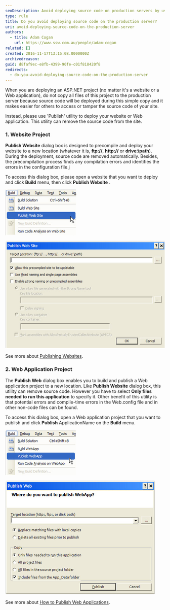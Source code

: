 ```yaml
---
seoDescription: Avoid deploying source code on production servers by using tools like Publish utility to precompile and deploy ASP.NET projects, removing source code and identifying potential errors.
type: rule
title: Do you avoid deploying source code on the production server?
uri: avoid-deploying-source-code-on-the-production-server
authors:
  - title: Adam Cogan
    url: https://www.ssw.com.au/people/adam-cogan
related: []
created: 2016-11-17T13:15:08.0000000Z
archivedreason:
guid: d8faf9ec-e8fb-4399-90fe-c01f818420f8
redirects:
  - do-you-avoid-deploying-source-code-on-the-production-server
---
```


When you are deploying an ASP.NET project (no matter it's a website or a Web application), do not copy all files of this project to the production server because source code will be deployed during this simple copy and it makes easier for others to access or tamper the source code of your site.

Instead, please use 'Publish' utility to deploy your website or Web application. This utility can remove the source code from the site.

<!--endintro-->

### 1. Website Project

**Publish Website** dialog box is designed to precompile and deploy your website to a new location (whatever it is, **ftp://**, **http://** or **drive:\path**). During the deployment, source code are removed automatically. Besides, the precompilation process finds any compilation errors and identifies the errors in the configuration file.j

To access this dialog box, please open a website that you want to deploy and click **Build** menu, then click **Publish Website** .

![Figure: How to open Publish Website dialog box](publish-website.jpg)

![Figure: Publish Website dialog box](publish-website-dialog.jpg)

See more about [Publishing Websites](<https://docs.microsoft.com/en-us/previous-versions/20yh9f1b(v=vs.140)?redirectedfrom=MSDN>).

### 2. Web Application Project

The **Publish Web** dialog box enables you to build and publish a Web application project to a new location. Like **Publish Website** dialog box, this utility can remove source code. However you have to select **Only files needed to run this application** to specify it. Other benefit of this utility is that potential errors and compile-time errors in the Web.config file and in other non-code files can be found.

To access this dialog box, open a Web application project that you want to publish and click **Publish** ApplicationName on the **Build** menu.

![Figure: How to open Publish Web dialog ('WebApp' is the name of this application)](publish-web-app.jpg)

![Figure: Publish Web dialog box](publish-web-app-dialog.jpg)

See more about [How to Publish Web Applications](<https://docs.microsoft.com/en-us/previous-versions/aspnet/aa983453(v=vs.100)?redirectedfrom=MSDN>).
